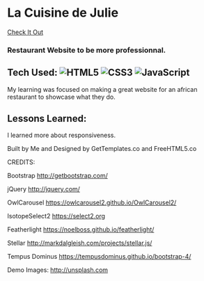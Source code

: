 # La Cuisine de Julie
 <a href="[la-cuisine-de-julie.netlify.app](https://la-cuisine-de-julie.netlify.app/)" target="_blank">Check It Out</a>



### Restaurant Website to be more professionnal.

## Tech Used: ![HTML5](https://img.shields.io/badge/html5-%23E34F26.svg?style=for-the-badge&logo=html5&logoColor=white) ![CSS3](https://img.shields.io/badge/css3-%231572B6.svg?style=for-the-badge&logo=css3&logoColor=white) ![JavaScript](https://img.shields.io/badge/javascript-%23323330.svg?style=for-the-badge&logo=javascript&logoColor=%23F7DF1E) 

My learning was focused on making a great website for an african restaurant to showcase what they do.


## Lessons Learned:

I learned more about responsiveness.


Built by Me and Designed by GetTemplates.co and FreeHTML5.co


CREDITS:

Bootstrap
http://getbootstrap.com/

jQuery
http://jquery.com/

OwlCarousel
https://owlcarousel2.github.io/OwlCarousel2/

IsotopeSelect2
https://select2.org

Featherlight
https://noelboss.github.io/featherlight/

Stellar
http://markdalgleish.com/projects/stellar.js/

Tempus Dominus
https://tempusdominus.github.io/bootstrap-4/

Demo Images:
http://unsplash.com


